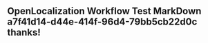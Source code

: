 <properties
ms.topic="hero-topic"
ms.test1="hero-topic"
ms.test2="test"/>

## OpenLocalization Workflow Test MarkDown a7f41d14-d44e-414f-96d4-79bb5cb22d0c thanks!
